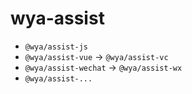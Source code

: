 # wya-assist

- `@wya/assist-js` 
- `@wya/assist-vue` -> `@wya/assist-vc`
- `@wya/assist-wechat` -> `@wya/assist-wx`
- `@wya/assist-...`